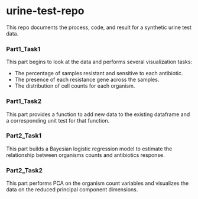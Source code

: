 # urine-test-repo
This repo documents the process, code, and result for a synthetic urine test data.<br>
### Part1_Task1
This part begins to look at the data and performs several visualization tasks:<br>
- The percentage of samples resistant and sensitive to each antibiotic.
- The presence of each resistance gene across the samples.
- The distribution of cell counts for each organism.
### Part1_Task2
This part provides a function to add new data to the existing dataframe and a corresponding unit test for that function.
### Part2_Task1
This part builds a Bayesian logistic regression model to estimate the relationship between organisms counts and antibiotics response.
### Part2_Task2
This part performs PCA on the organism count variables and visualizes the data on the reduced principal component dimensions.
